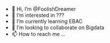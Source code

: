- 👋 Hi, I’m @FoolishDreamer
- 👀 I’m interested in ???
- 🌱 I’m currently learning EBAC
- 💞️ I’m looking to collaborate on Bigdata
- 📫 How to reach me ...

<!---
FoolishDreamer/FoolishDreamer is a ✨ special ✨ repository because its `README.md` (this file) appears on your GitHub profile.
You can click the Preview link to take a look at your changes.
--->
